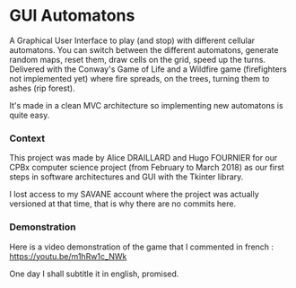 # GUI Automatons

A Graphical User Interface to play (and stop) with different cellular automatons. You can switch between the different automatons, generate random maps, reset them, draw cells on the grid, speed up the turns. Delivered with the Conway's Game of Life and a Wildfire game (firefighters not implemented yet) where fire spreads, on the trees, turning them to ashes (rip forest).

It's made in a clean MVC architecture so implementing new automatons is quite easy. 

### Context

This project was made by Alice DRAILLARD and Hugo FOURNIER for our CPBx computer science project (from February to March 2018) as our first steps in software architectures and GUI with the Tkinter library.

I lost access to my SAVANE account where the project was actually versioned at that time, that is why there are no commits here.

### Demonstration

Here is a video demonstration of the game that I commented in french : https://youtu.be/m1hRw1c_NWk

One day I shall subtitle it in english, promised.
